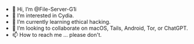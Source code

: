 - 👋 Hi, I’m @File-Server-G1i
- 👀 I’m interested in Cydia.
- 🌱 I’m currently learning ethical hacking.
- 💞️ I’m looking to collaborate on macOS, Tails, Android, Tor, or ChatGPT.
- 📫 How to reach me ... please don't.

<!---
File-Server-G1i/File-Server-G1i is a ✨ special ✨ repository because its `README.md` (this file) appears on your GitHub profile.
You can click the Preview link to take a look at your changes.
--->
